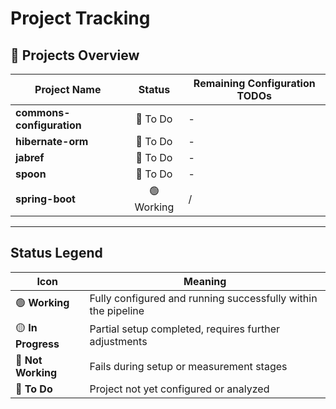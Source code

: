 # Project Tracking

## 🧩 Projects Overview

| Project Name              |     Status     | Remaining Configuration TODOs |
|---------------------------|:--------------:|-------------------------------|
| **commons-configuration** | 🔵 To Do | -                             |
| **hibernate-orm**         | 🔵 To Do | -                             |
| **jabref**                |    🔵 To Do    | -                             |
| **spoon**                 |    🔵 To Do    | -                             |
| **spring-boot**           |   🟢 Working   | /                             |

---

## Status Legend

| Icon               | Meaning                                                       |
| ------------------ | ------------------------------------------------------------- |
| 🟢 **Working**     | Fully configured and running successfully within the pipeline |
| 🟡 **In Progress** | Partial setup completed, requires further adjustments         |
| 🔴 **Not Working** | Fails during setup or measurement stages                      |
| 🔵 **To Do**        | Project not yet configured or analyzed                        |

